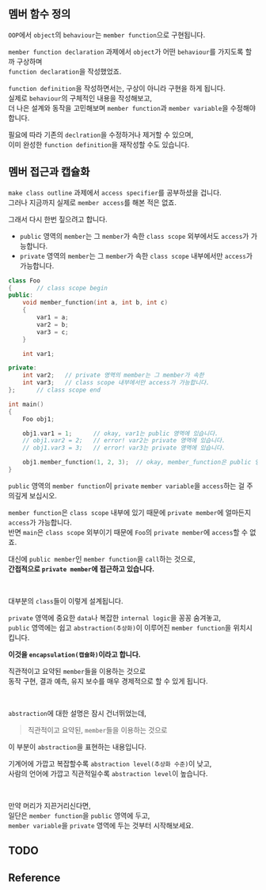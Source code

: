 ## 멤버 함수 정의

`OOP`에서 `object`의 `behaviour`는 `member function`으로 구현됩니다.

`member function declaration` 과제에서 `object`가 어떤 `behaviour`를 가지도록 할까 구상하며   
`function declaration`을 작성했었죠.

`function definition`을 작성하면서는, 구상이 아니라 구현을 하게 됩니다.   
실제로 `behaviour`의 구체적인 내용을 작성해보고,   
더 나은 설계와 동작을 고민해보며 `member function`과 `member variable`을 수정해야합니다.   

필요에 따라 기존의 `declration`을 수정하거나 제거할 수 있으며,   
이미 완성한 `function definition`을 재작성할 수도 있습니다.   

## 멤버 접근과 캡슐화

`make class outline` 과제에서 `access specifier`를 공부하셨을 겁니다.   
그러나 지금까지 실제로 `member access`를 해본 적은 없죠.   

그래서 다시 한번 짚으려고 합니다.

- `public` 영역의 `member`는 그 `member`가 속한 `class scope` 외부에서도 `access`가 가능합니다.
- `private` 영역의 `member`는 그 `member`가 속한 `class scope` 내부에서만 `access`가 가능합니다.

```cpp
class Foo
{       // class scope begin
public:
    void member_function(int a, int b, int c)
    {
        var1 = a;
        var2 = b;
        var3 = c;
    }

    int var1;

private:
    int var2;   // private 영역의 member는 그 member가 속한
    int var3;   // class scope 내부에서만 access가 가능합니다.
};      // class scope end

int main()
{
    Foo obj1;

    obj1.var1 = 1;      // okay, var1는 public 영역에 있습니다.
    // obj1.var2 = 2;   // error! var2는 private 영역에 있습니다.
    // obj1.var3 = 3;   // error! var3는 private 영역에 있습니다.

    obj1.member_function(1, 2, 3);  // okay, member_function은 public 영역에 있습니다.
}
```

`public` 영역의 `member function`이 `private` `member variable`을 `access`하는 걸 주의깊게 보십시오.

`member function`은 `class scope` 내부에 있기 때문에 `private member`에 얼마든지 `access`가 가능합니다.   
반면 `main`은 `class scope` 외부이기 때문에 `Foo`의 `private member`에 `access`할 수 없죠.   

대신에 `public member`인 `member function`을 `call`하는 것으로,   
**간접적으로 `private member`에 접근하고 있습니다.**

<br>

대부분의 `class`들이 이렇게 설계됩니다.

`private` 영역에 중요한 `data`나 복잡한 `internal logic`을 꽁꽁 숨겨놓고,   
`public` 영역에는 쉽고 `abstraction(추상화)`이 이루어진 `member function`을 위치시킵니다.

**이것을 `encapsulation(캡슐화)`이라고 합니다.**   

직관적이고 요약된 `member`들을 이용하는 것으로   
동작 구현, 결과 예측, 유지 보수를 매우 경제적으로 할 수 있게 됩니다. 

<br>

`abstraction`에 대한 설명은 잠시 건너뛰었는데,

>직관적이고 요약된, `member`들을 이용하는 것으로

이 부분이 `abstraction`을 표현하는 내용입니다.   

기계어에 가깝고 복잡할수록 `abstraction level(추상화 수준)`이 낮고,   
사람의 언어에 가깝고 직관적일수록 `abstraction level`이 높습니다.

<br>

만약 머리가 지끈거리신다면,   
일단은 `member function`을 `public` 영역에 두고,   
`member variable`을 `private` 영역에 두는 것부터 시작해보세요.

## TODO

## Reference